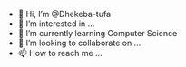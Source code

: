 - 👋 Hi, I’m @Dhekeba-tufa
- 👀 I’m interested in ...
- 🌱 I’m currently learning Computer Science
- 💞️ I’m looking to collaborate on ...
- 📫 How to reach me ...

<!---
Dhekeba-tufa/Dhekeba-tufa is a ✨ special ✨ repository because its `README.md` (this file) appears on your GitHub profile.
You can click the Preview link to take a look at your changes.
--->
